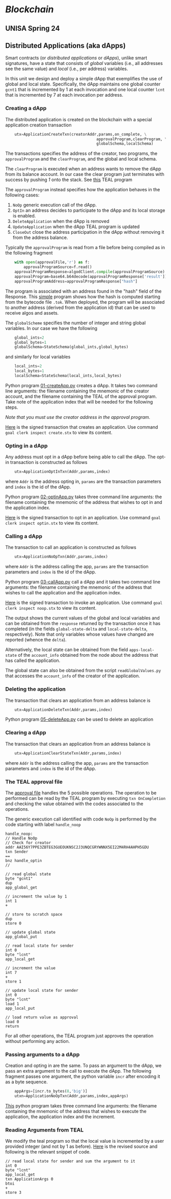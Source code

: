 # *Blockchain*
## UNISA Spring 24 ##

## Distributed Applications (aka dApps) ##

Smart contracts (or *distributed applications* or *dApps*), 
unlike smart signatures, have a state that consists of
*global* variables (i.e., all addresses see the same value) 
and *local* (i.e., per address) variables.

In this unit we design and deploy 
a simple dApp that exemplifies the use of global and local state.
Specifically, the dApp maintains one global counter 
```gcnt1```  that is incremented by 1 at each invocation
and one local counter 
```lcnt``` that is incremented by 7 at each invocation per address.

### Creating a dApp ###

The distributed application is created on the blockchain with a special 
application creation transaction

```python
    utx=ApplicationCreateTxn(creatorAddr,params,on_complete, \
                                        approvalProgram,clearProgram, \
                                        globalSchema,localSchema)
```
The transactions specifies the address of the creator,
two programs, the ```approvalProgram``` and the ```clearProgram```, 
and the global and local schema.

The ```clearProgram``` is executed when an address wants to remove
the dApp from its balance account.
In our case the clear program just terminates
with success by pushing *1* onto the stack.
See [this](TEAL/clear.teal) TEAL program 


The ```approvalProgram``` instead specifies how the application behaves
in the following cases:

1. ```NoOp``` generic execution call of the dApp.
2. ```OptIn``` an address decides to participate to the dApp and its local
storage is enabled.
3. ```DeleteApplication``` when the dApp is removed
4. ```UpdateApplication``` when the dApp TEAL program is updated
5. ```CloseOut``` close the address participation in the dApp without
 removing it from the address balance.

Typically the ```approvalProgram``` is read from a file before being compiled as in the following fragment

```python
    with open(approvalFile,'r') as f:
        approvalProgramSource=f.read()
    approvalProgramResponse=algodClient.compile(approvalProgramSource)
    approvalProgram=base64.b64decode(approvalProgramResponse['result'])
    approvalProgramAddress=approvalProgramResponse["hash"]
```

The program is associated with an address found in the "hash" field of the Response.
This [simple](./computeHash.py) program shows how the hash is computed starting from the bytecode file ```.tok```. When deployed, the program will be associated to another address (derived from the application id) that can be used to receive algos and assets.

The ```globalScheme``` specifies the number of integer and string global
variables. In our case we have the following

```python
    global_ints=2
    global_bytes=1
    globalSchema=StateSchema(global_ints,global_bytes)
```
and similarly for local variables

```python
    local_ints=2
    local_bytes=1
    localSchema=StateSchema(local_ints,local_bytes)
```

Python program [01-createApp.py](01-createApp.py) creates a dApp. 
It takes two command line arguments: 
the filename containing the mnemonic of the creator account,
and the filename containing the TEAL of the approval program.
Take note of the application index that will be needed for the following steps.

*Note that you must use the creator address in the approval program.*

[Here](./TX/create.stx) is the signed transaction that creates an application.
Use command ```goal clerk inspect create.stx``` to view its content.

### Opting in a dApp ###
Any address must opt in a dApp before being able to call the dApp.
The opt-in transaction is constructed as follows

```python
    utx=ApplicationOptInTxn(Addr,params,index)
```
where ```Addr``` is the address opting in, ```params``` are the transaction parameters
and ```index``` is the id of the dApp.

Python program [02-optinApp.py](02-optinApp.py) takes three command line arguments: 
the filename containing the mnemonic of the address that wishes to opt in 
and the application index.

[Here](./TX/optin.stx) is the signed transaction to opt in an application.
Use command ```goal clerk inspect optin.stx``` to view its content.

### Calling a dApp ###
The transaction to call an application is constructed as follows

```python
    utx=ApplicationNoOpTxn(Addr,params,index)
```
where ```Addr``` is the address calling the app, 
```params``` are the transaction parameters
and ```index``` is the id of the dApp.

Python program [03-callApp.py](03-callApp.py) call a dApp and 
it takes two command line arguments: 
the filename containing the mnemonic of the address that wishes to call
the application and the application index.
    
[Here](./TX/noop.stx) is the signed transaction to invoke an application.
Use command ```goal clerk inspect noop.stx``` to view its content.

The output shows the current values of the global and local variables and
can be obtained from the ```response``` returned by the transaction once it 
has completed 
(in the fields ```global-state-delta``` and ```local-state-delta```, respectively).
Note that only variables whose values have changed are reported 
(whence the ```delta```).

Alternatively, the local state can be obtained from the field ```apps-local-state``` 
of the ```account_info``` obtained from the node about the address that has called the application.

The global state can also be obtained from the script ```readGlobalValues.py``` that accesses 
    the ```account_info``` of the creator of the application.


### Deleting the application ###

The transaction that clears an application from an address balance is 
```python
    utx=ApplicationDeleteTxn(Addr,params,index)
```
Python program [05-deleteApp.py](05-deleteApp.py) can be used to delete an application

### Clearing a dApp ###

The transaction that clears an application from an address balance is 
```python
    utx=ApplicationClearStateTxn(Addr,params,index)
```
where ```Addr``` is the address calling the app, 
```params``` are the transaction parameters
and ```index``` is the id of the dApp.


### The TEAL approval file ###

The [approval file](TEAL/approve.teal) handles the 5 possible operations.
The operation to be performed can be read by the TEAL program 
by executing ```txn OnCompletion``` and checking the
value obtained with the codes associated to the operations.

The generic execution call identified with code ```NoOp```
is performed by the code starting with label ```handle_noop```


```
handle_noop:
// Handle NoOp
// Check for creator
addr AAI56Y7PPE3ZBTEG3GUEOUKNSC2J3UNQCGRYWNNX5EI22M4RH4AHPH5GDU
txn Sender
==
bnz handle_optin
//

// read global state
byte "gcnt1"
dup
app_global_get

// increment the value by 1
int 1
+

// store to scratch space
dup
store 0

// update global state
app_global_put

// read local state for sender
int 0
byte "lcnt"
app_local_get

// increment the value
int 7
+
store 1

// update local state for sender
int 0
byte "lcnt"
load 1
app_local_put

// load return value as approval
load 0
return
```


For all other operations, the TEAL program just approves the operation without
performing any action.
    
### Passing arguments to a dApp ###

Creation and opting in are the same.
To pass an argument to the dApp, we pass an extra argument to the call to
execute the dApp. The following fragment passes one argument, the python variable
```incr``` after encoding it as a byte sequence.

```python
    appArgs=[incr.to_bytes(8,'big')]
    utxn=ApplicationNoOpTxn(Addr,params,index,appArgs)
```
[This](0T-callApp.py) python program 
takes three command line arguments: 
the filename containing the mnemonic of the address that wishes to execute the application,
the application index and the increment.

### Reading Arguments from TEAL ###

We modify the teal program so that the local value is incremented by a user provided 
integer (and not by 1 as before). [Here](TEAL/approveArg.teal) is the revised source and
following is the relevant snippet of code.

```
// read local state for sender and sum the argument to it
int 0
byte "lcnt"
app_local_get
txn ApplicationArgs 0
btoi
+
store 3
```


